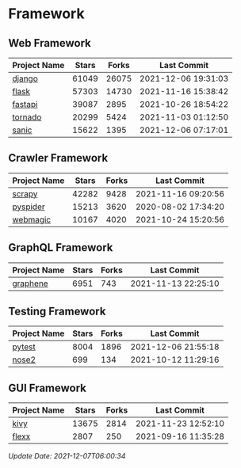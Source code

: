 # Framework

## Web Framework
| Project Name | Stars | Forks | Last Commit |
| ------------ | ----- | ----- | ----------- |
| [django](https://github.com/django/django) | 61049 | 26075 | 2021-12-06 19:31:03 |
| [flask](https://github.com/pallets/flask) | 57303 | 14730 | 2021-11-16 15:38:42 |
| [fastapi](https://github.com/tiangolo/fastapi) | 39087 | 2895 | 2021-10-26 18:54:22 |
| [tornado](https://github.com/tornadoweb/tornado) | 20299 | 5424 | 2021-11-03 01:12:50 |
| [sanic](https://github.com/sanic-org/sanic) | 15622 | 1395 | 2021-12-06 07:17:01 |

## Crawler Framework
| Project Name | Stars | Forks | Last Commit |
| ------------ | ----- | ----- | ----------- |
| [scrapy](https://github.com/scrapy/scrapy) | 42282 | 9428 | 2021-11-16 09:20:56 |
| [pyspider](https://github.com/binux/pyspider) | 15213 | 3620 | 2020-08-02 17:34:20 |
| [webmagic](https://github.com/code4craft/webmagic) | 10167 | 4020 | 2021-10-24 15:20:56 |

## GraphQL Framework
| Project Name | Stars | Forks | Last Commit |
| ------------ | ----- | ----- | ----------- |
| [graphene](https://github.com/graphql-python/graphene) | 6951 | 743 | 2021-11-13 22:25:10 |

## Testing Framework
| Project Name | Stars | Forks | Last Commit |
| ------------ | ----- | ----- | ----------- |
| [pytest](https://github.com/pytest-dev/pytest) | 8004 | 1896 | 2021-12-06 21:55:18 |
| [nose2](https://github.com/nose-devs/nose2) | 699 | 134 | 2021-10-12 11:29:16 |

## GUI Framework
| Project Name | Stars | Forks | Last Commit |
| ------------ | ----- | ----- | ----------- |
| [kivy](https://github.com/kivy/kivy) | 13675 | 2814 | 2021-11-23 12:52:10 |
| [flexx](https://github.com/flexxui/flexx) | 2807 | 250 | 2021-09-16 11:35:28 |

*Update Date: 2021-12-07T06:00:34*